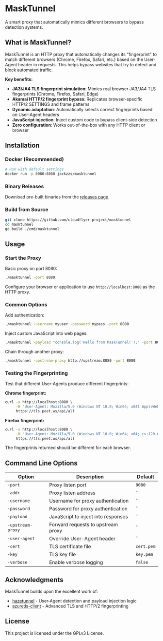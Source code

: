 # MaskTunnel

A smart proxy that automatically mimics different browsers to bypass detection systems.

## What is MaskTunnel?

MaskTunnel is an HTTP proxy that automatically changes its "fingerprint" to match different browsers (Chrome, Firefox, Safari, etc.) based on the User-Agent header in requests. This helps bypass websites that try to detect and block automated traffic.

**Key benefits:**
- **JA3/JA4 TLS fingerprint simulation**: Mimics real browser JA3/JA4 TLS fingerprints (Chrome, Firefox, Safari, Edge)
- **Akamai HTTP/2 fingerprint bypass**: Replicates browser-specific HTTP/2 SETTINGS and frame patterns
- **Dynamic adaptation**: Automatically selects correct fingerprints based on User-Agent headers
- **JavaScript injection**: Inject custom code to bypass client-side detection
- **Zero configuration**: Works out-of-the-box with any HTTP client or browser

## Installation

### Docker (Recommended)

```bash
# Run with default settings
docker run -p 8080:8080 jackzzs/masktunnel
```

### Binary Releases

Download pre-built binaries from the [releases page](../../releases).

### Build from Source

```bash
git clone https://github.com/cloudflyer-project/masktunnel
cd masktunnel
go build ./cmd/masktunnel
```

## Usage

### Start the Proxy

Basic proxy on port 8080:
```bash
./masktunnel -port 8080
```

Configure your browser or application to use `http://localhost:8080` as the HTTP proxy.

### Common Options

Add authentication:
```bash
./masktunnel -username myuser -password mypass -port 8080
```

Inject custom JavaScript into web pages:
```bash
./masktunnel -payload "console.log('Hello from MaskTunnel!');" -port 8080
```

Chain through another proxy:
```bash
./masktunnel -upstream-proxy http://upstream:8080 -port 8080
```

### Testing the Fingerprinting

Test that different User-Agents produce different fingerprints:

**Chrome fingerprint:**
```bash
curl -x http://localhost:8080 \
     -H "User-Agent: Mozilla/5.0 (Windows NT 10.0; Win64; x64) AppleWebKit/537.36 (KHTML, like Gecko) Chrome/120.0.0.0 Safari/537.36" \
     https://tls.peet.ws/api/all
```

**Firefox fingerprint:**
```bash
curl -x http://localhost:8080 \
     -H "User-Agent: Mozilla/5.0 (Windows NT 10.0; Win64; x64; rv:120.0) Gecko/20100101 Firefox/120.0" \
     https://tls.peet.ws/api/all
```

The fingerprints returned should be different for each browser.

## Command Line Options

| Option | Description | Default |
|--------|-------------|---------|
| `-port` | Proxy listen port | `8080` |
| `-addr` | Proxy listen address | `` |
| `-username` | Username for proxy authentication | `` |
| `-password` | Password for proxy authentication | `` |
| `-payload` | JavaScript to inject into responses | `` |
| `-upstream-proxy` | Forward requests to upstream proxy | `` |
| `-user-agent` | Override User-Agent header | `` |
| `-cert` | TLS certificate file | `cert.pem` |
| `-key` | TLS key file | `key.pem` |
| `-verbose` | Enable verbose logging | `false` |

## Acknowledgments

MaskTunnel builds upon the excellent work of:
- [hazetunnel](https://github.com/daijro/hazetunnel) - User-Agent detection and payload injection logic
- [azuretls-client](https://github.com/Noooste/azuretls-client) - Advanced TLS and HTTP/2 fingerprinting

## License

This project is licensed under the GPLv3 License.
